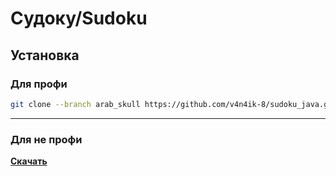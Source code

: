 # Судоку/Sudoku
## Установка
### Для профи
```bash
git clone --branch arab_skull https://github.com/v4n4ik-8/sudoku_java.git
```
___
### Для не профи
**[Скачать](https://github.com/v4n4ik-8/sudoku_java/releases/download/arab_sudoku/SudokuArabSkull.jar)**

